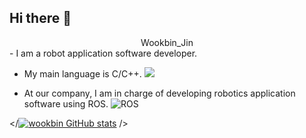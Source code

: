 ## Hi there 👋

<div align=center> 
 Wookbin_Jin
</div>
- I am a robot application software developer. 

- My main language is C/C++. <img src="https://img.shields.io/badge/c++-%2300599C.svg?style=for-the-badge&logo=c%2B%2B&logoColor=white"/>

- At our company, I am in charge of developing robotics application software using ROS. ![ROS](https://img.shields.io/badge/ROS-ROS2-gray?logo=ros&logoColor=white)

</[![wookbin GitHub stats](https://github-readme-stats.vercel.app/api?username=wookbin)](https://github.com/anuraghazra/github-readme-stats) />



  
  
